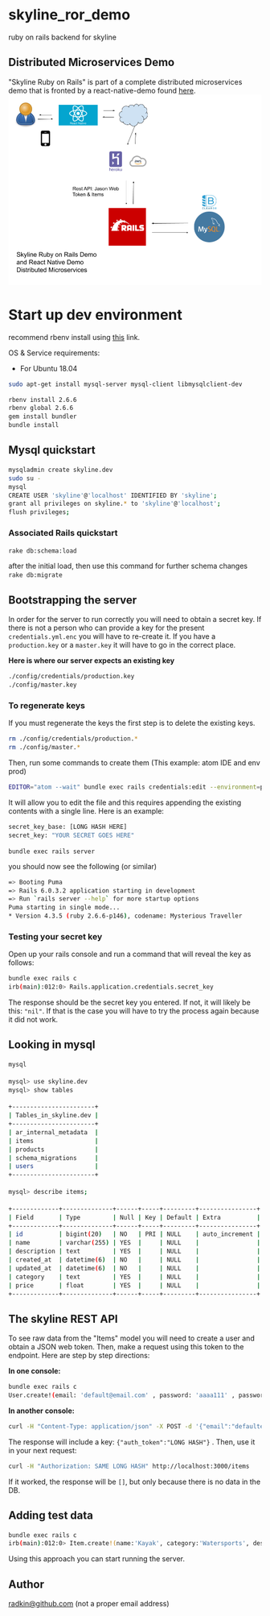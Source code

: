 # skyline_ror_demo
ruby on rails backend for skyline

## Distributed Microservices Demo
"Skyline Ruby on Rails" is part of a complete distributed microservices demo that is fronted by a react-native-demo found [here](https://github.com/radkin/skyline-mobile-demo). 
![root directory](graphics/ROR_backend_react_native.png)

# Start up dev environment
recommend rbenv install using [this](https://www.digitalocean.com/community/tutorials/how-to-install-ruby-on-rails-with-rbenv-on-ubuntu-18-04) link.

OS & Service requirements:

* For Ubuntu 18.04

```bash
sudo apt-get install mysql-server mysql-client libmysqlclient-dev
```

```bash
rbenv install 2.6.6
rbenv global 2.6.6
gem install bundler
bundle install
```

## Mysql quickstart
```bash
mysqladmin create skyline.dev
sudo su -
mysql
CREATE USER 'skyline'@'localhost' IDENTIFIED BY 'skyline';
grant all privileges on skyline.* to 'skyline'@'localhost';
flush privileges;
```

### Associated Rails quickstart
`rake db:schema:load`

after the initial load, then use this command for further schema changes
`rake db:migrate`

## Bootstrapping the server
In order for the server to run correctly you will need to obtain a secret key. If there is not a person who can provide a key for the present `credentials.yml.enc` you will have to re-create it. If you have a `production.key` or a `master.key` it will have to go in the correct place.

**Here is where our server expects an existing key**
```bash
./config/credentials/production.key
./config/master.key
```

### To regenerate keys
If you must regenerate the keys the first step is to delete the existing keys.
```bash
rm ./config/credentials/production.*
rm ./config/master.*
```
Then, run some commands to create them (This example: atom IDE and env prod)
```bash
EDITOR="atom --wait" bundle exec rails credentials:edit --environment=production
```

It will allow you to edit the file and this requires appending the existing contents with a single line. Here is an example:
```bash
secret_key_base: [LONG HASH HERE]
secret_key: "YOUR SECRET GOES HERE"
```

`bundle exec rails server`

you should now see the following (or similar)

```bash
=> Booting Puma
=> Rails 6.0.3.2 application starting in development
=> Run `rails server --help` for more startup options
Puma starting in single mode...
* Version 4.3.5 (ruby 2.6.6-p146), codename: Mysterious Traveller
```

### Testing your secret key
Open up your rails console and run a command that will reveal the key as follows:
```bash
bundle exec rails c
irb(main):012:0> Rails.application.credentials.secret_key
```
The response should be the secret key you entered. If not, it will likely be this: `"nil"`. If that is the case you will have to try the process again because it did not work.

## Looking in mysql

```bash
mysql

mysql> use skyline.dev
mysql> show tables

+-----------------------+
| Tables_in_skyline.dev |
+-----------------------+
| ar_internal_metadata  |
| items                 |
| products              |
| schema_migrations     |
| users                 |
+-----------------------+

mysql> describe items;

+-------------+--------------+------+-----+---------+----------------+
| Field       | Type         | Null | Key | Default | Extra          |
+-------------+--------------+------+-----+---------+----------------+
| id          | bigint(20)   | NO   | PRI | NULL    | auto_increment |
| name        | varchar(255) | YES  |     | NULL    |                |
| description | text         | YES  |     | NULL    |                |
| created_at  | datetime(6)  | NO   |     | NULL    |                |
| updated_at  | datetime(6)  | NO   |     | NULL    |                |
| category    | text         | YES  |     | NULL    |                |
| price       | float        | YES  |     | NULL    |                |
+-------------+--------------+------+-----+---------+----------------+

```

## The skyline REST API
To see raw data from the "Items" model you will need to create a user and obtain a JSON web token. Then, make a request using this token to the endpoint. Here are step by step directions:

**In one console:**
```bash
bundle exec rails c
User.create!(email: 'default@email.com' , password: 'aaaa111' , password_confirmation: 'aaa111')
```
**In another console:**
```bash
curl -H "Content-Type: application/json" -X POST -d '{"email":"defaulte@email.com","password":"abc111"}' http://localhost:3000/authenticate
```
The response will include a key: `{"auth_token":"LONG HASH"}` . Then, use it in your next request:
```bash
curl -H "Authorization: SAME LONG HASH" http://localhost:3000/items
```
If it worked, the response will be `[]`, but only because there is no data in the DB.

## Adding test data
```bash
bundle exec rails c
irb(main):012:0> Item.create!(name:'Kayak', category:'Watersports', description:'A boat for one person', price:275)
```
Using this approach you can start running the server.

## Author
radkin@github.com (not a proper email address)
